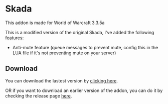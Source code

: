 # Skada

This addon is made for World of Warcraft 3.3.5a

This is a modified version of the original Skada, I've added the following features:

* Anti-mute feature (queue messages to prevent mute, config this in the LUA file if it's not preventing mute on your server)

## Download

You can download the lastest version by [clicking here](https://github.com/SecretX33/Skada/releases/latest/download/Skada.zip). 

OR if you want to download an earlier version of the addon, you can do it by checking the release page [here](https://github.com/SecretX33/Skada/releases).
